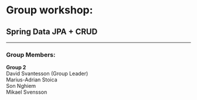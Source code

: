 # Group workshop:
## Spring Data JPA + CRUD
___

### Group Members:
**Group 2**<br>
David Svantesson (Group Leader)  
Marius-Adrian Stoica  
Son Nghiem  
Mikael Svensson  